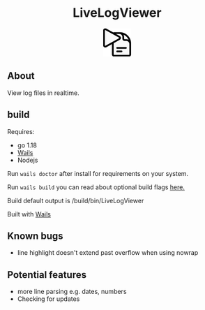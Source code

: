 <div align="center">

# LiveLogViewer

![Logo](/build/appicon.png)

</div>

## About

View log files in realtime.

## build

Requires:

- go 1.18
- [Wails](https://wails.io/)
- Nodejs

Run `wails doctor` after install for requirements on your system.

Run `wails build` you can read about optional build flags [here.](https://wails.io/docs/reference/cli#build)

Build default output is /build/bin/LiveLogViewer

Built with [Wails](https://wails.io/)

## Known bugs

- line highlight doesn't extend past overflow when using nowrap

## Potential features

- more line parsing e.g. dates, numbers
- Checking for updates
